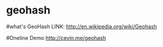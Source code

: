geohash
=======

#what's GeoHash
LINK: http://en.wikipedia.org/wiki/Geohash

#Oneline Demo
http://cevin.me/geohash
